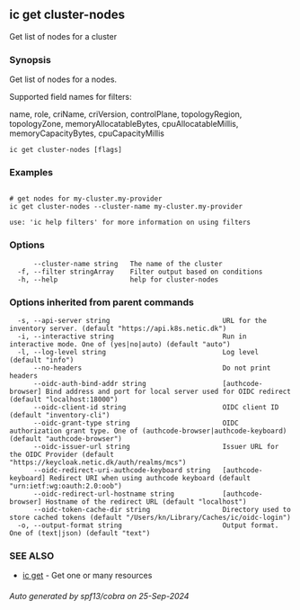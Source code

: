 ## ic get cluster-nodes

Get list of nodes for a cluster

### Synopsis

Get list of nodes for a nodes.

Supported field names for filters:

name, role, criName, criVersion, controlPlane, topologyRegion,
topologyZone, memoryAllocatableBytes, cpuAllocatableMillis,
memoryCapacityBytes, cpuCapacityMillis


```
ic get cluster-nodes [flags]
```

### Examples

```

# get nodes for my-cluster.my-provider
ic get cluster-nodes --cluster-name my-cluster.my-provider

use: 'ic help filters' for more information on using filters
```

### Options

```
      --cluster-name string   The name of the cluster
  -f, --filter stringArray    Filter output based on conditions
  -h, --help                  help for cluster-nodes
```

### Options inherited from parent commands

```
  -s, --api-server string                            URL for the inventory server. (default "https://api.k8s.netic.dk")
  -i, --interactive string                           Run in interactive mode. One of (yes|no|auto) (default "auto")
  -l, --log-level string                             Log level (default "info")
      --no-headers                                   Do not print headers
      --oidc-auth-bind-addr string                   [authcode-browser] Bind address and port for local server used for OIDC redirect (default "localhost:18000")
      --oidc-client-id string                        OIDC client ID (default "inventory-cli")
      --oidc-grant-type string                       OIDC authorization grant type. One of (authcode-browser|authcode-keyboard) (default "authcode-browser")
      --oidc-issuer-url string                       Issuer URL for the OIDC Provider (default "https://keycloak.netic.dk/auth/realms/mcs")
      --oidc-redirect-uri-authcode-keyboard string   [authcode-keyboard] Redirect URI when using authcode keyboard (default "urn:ietf:wg:oauth:2.0:oob")
      --oidc-redirect-url-hostname string            [authcode-browser] Hostname of the redirect URL (default "localhost")
      --oidc-token-cache-dir string                  Directory used to store cached tokens (default "/Users/kn/Library/Caches/ic/oidc-login")
  -o, --output-format string                         Output format. One of (text|json) (default "text")
```

### SEE ALSO

* [ic get](ic_get.md)	 - Get one or many resources

###### Auto generated by spf13/cobra on 25-Sep-2024
